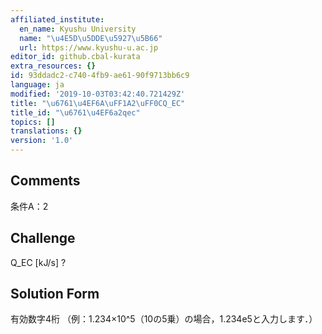 ```yaml
---
affiliated_institute:
  en_name: Kyushu University
  name: "\u4E5D\u5DDE\u5927\u5B66"
  url: https://www.kyushu-u.ac.jp
editor_id: github.cbal-kurata
extra_resources: {}
id: 93ddadc2-c740-4fb9-ae61-90f9713bb6c9
language: ja
modified: '2019-10-03T03:42:40.721429Z'
title: "\u6761\u4EF6A\uFF1A2\uFF0CQ_EC"
title_id: "\u6761\u4EF6a2qec"
topics: []
translations: {}
version: '1.0'
---
```


## Comments
条件A：2

## Challenge
Q_EC [kJ/s] ?

## Solution Form
有効数字4桁
（例：1.234×10^5（10の5乗）の場合，1.234e5と入力します．）




